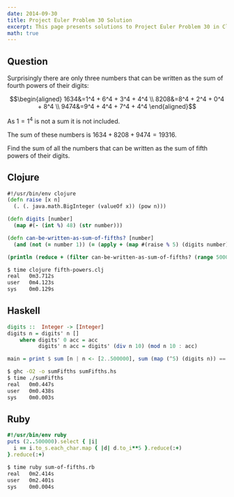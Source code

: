 ```yaml
---
date: 2014-09-30
title: Project Euler Problem 30 Solution
excerpt: This page presents solutions to Project Euler Problem 30 in Clojure, Haskell and Ruby.
math: true
---
```



## Question

Surprisingly there are only three numbers that can be 
written as the sum of fourth powers of their digits:

$$\begin{aligned}
1634&=1^4 + 6^4 + 3^4 + 4^4 \\
8208&=8^4 + 2^4 + 0^4 + 8^4 \\
9474&=9^4 + 4^4 + 7^4 + 4^4
\end{aligned}$$

As $1=1^4$ is not a sum it is not included.

The sum of these numbers is $1634+8208+9474=19316$.

Find the sum of all the numbers that can be written as 
the sum of fifth powers of their digits.






## Clojure

```clojure
#!/usr/bin/env clojure
(defn raise [x n]
  (. (. java.math.BigInteger (valueOf x)) (pow n)))

(defn digits [number]
  (map #(- (int %) 48) (str number))) 

(defn can-be-written-as-sum-of-fifths? [number]
  (and (not (= number 1)) (= (apply + (map #(raise % 5) (digits number))) number)))

(println (reduce + (filter can-be-written-as-sum-of-fifths? (range 500000))))
```


```bash
$ time clojure fifth-powers.clj
real   0m3.712s
user   0m4.123s
sys    0m0.129s
```



## Haskell

```haskell
digits ::  Integer -> [Integer]
digits n = digits' n []
    where digits' 0 acc = acc
          digits' n acc = digits' (div n 10) (mod n 10 : acc)

main = print $ sum [n | n <- [2..500000], sum (map (^5) (digits n)) == n]
```


```bash
$ ghc -O2 -o sumFifths sumFifths.hs
$ time ./sumFifths
real   0m0.447s
user   0m0.438s
sys    0m0.003s
```



## Ruby

```ruby
#!/usr/bin/env ruby
puts (2..500000).select { |i|
  i == i.to_s.each_char.map { |d| d.to_i**5 }.reduce(:+)
}.reduce(:+)
```


```bash
$ time ruby sum-of-fifths.rb
real   0m2.414s
user   0m2.401s
sys    0m0.004s
```



